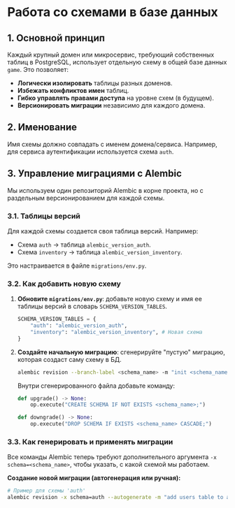 # Работа со схемами в базе данных

## 1. Основной принцип

Каждый крупный домен или микросервис, требующий собственных таблиц в PostgreSQL, использует отдельную схему в общей базе данных `game`. Это позволяет:
- **Логически изолировать** таблицы разных доменов.
- **Избежать конфликтов имен** таблиц.
- **Гибко управлять правами доступа** на уровне схем (в будущем).
- **Версионировать миграции** независимо для каждого домена.

## 2. Именование

Имя схемы должно совпадать с именем домена/сервиса. Например, для сервиса аутентификации используется схема `auth`.

## 3. Управление миграциями с Alembic

Мы используем один репозиторий Alembic в корне проекта, но с раздельным версионированием для каждой схемы.

### 3.1. Таблицы версий

Для каждой схемы создается своя таблица версий. Например:
- Схема `auth` -> таблица `alembic_version_auth`.
- Схема `inventory` -> таблица `alembic_version_inventory`.

Это настраивается в файле `migrations/env.py`.

### 3.2. Как добавить новую схему

1.  **Обновите `migrations/env.py`**: добавьте новую схему и имя ее таблицы версий в словарь `SCHEMA_VERSION_TABLES`.
    ```python
    SCHEMA_VERSION_TABLES = {
        "auth": "alembic_version_auth",
        "inventory": "alembic_version_inventory", # Новая схема
    }
    ```
2.  **Создайте начальную миграцию**: сгенерируйте "пустую" миграцию, которая создаст саму схему в БД.
    ```bash
    alembic revision --branch-label <schema_name> -m "init <schema_name> schema"
    ```
    Внутри сгенерированного файла добавьте команду:
    ```python
    def upgrade() -> None:
        op.execute("CREATE SCHEMA IF NOT EXISTS <schema_name>;")

    def downgrade() -> None:
        op.execute("DROP SCHEMA IF EXISTS <schema_name> CASCADE;")
    ```

### 3.3. Как генерировать и применять миграции

Все команды Alembic теперь требуют дополнительного аргумента `-x schema=<schema_name>`, чтобы указать, с какой схемой мы работаем.

**Создание новой миграции (автогенерация или ручная):**
```bash
# Пример для схемы 'auth'
alembic revision -x schema=auth --autogenerate -m "add users table to auth"